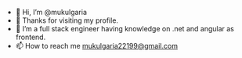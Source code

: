 - 👋 Hi, I’m @mukulgaria
- 👀 Thanks for visiting my profile.
- 🌱 I’m a full stack engineer having knowledge on .net and angular as frontend.
- 📫 How to reach me mukulgaria22199@gmail.com

<!---
mukulgaria/mukulgaria is a ✨ special ✨ repository because its `README.md` (this file) appears on your GitHub profile.
You can click the Preview link to take a look at your changes.
--->
